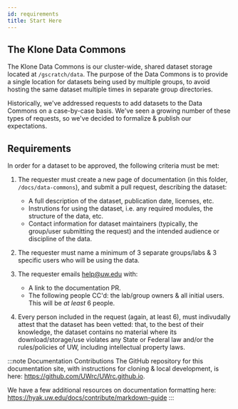 ```yaml
---
id: requirements
title: Start Here
---
```


## The Klone Data Commons

The Klone Data Commons is our cluster-wide, shared dataset storage located at `/gscratch/data`. The purpose of the Data Commons is to provide a single location for datasets being used by multiple groups, to avoid hosting the same dataset multiple times in separate group directories.

Historically, we've addressed requests to add datasets to the Data Commons on a case-by-case basis. We've seen a growing number of these types of requests, so we've decided to formalize & publish our expectations.

## Requirements

In order for a dataset to be approved, the following criteria must be met:

1. The requester must create a new page of documentation (in this folder, `/docs/data-commons`), and submit a pull request, describing the dataset:
    - A full description of the dataset, publication date, licenses, etc.
    - Instrutions for using the dataset, i.e. any required modules, the structure of the data, etc.
    - Contact information for dataset maintainers (typically, the group/user submitting the request) and the intended audience or discipline of the data.

2. The requester must name a minimum of 3 separate groups/labs & 3 specific users who will be using the data.

3. The requester emails help@uw.edu with:
    - A link to the documentation PR.
    - The following people CC'd: the lab/group owners & all initial users. This will be *at least* 6 people.

4. Every person included in the request (again, at least 6), must indivudally attest that the dataset has been vetted: that, to the best of their knowledge, the dataset contains no material where its download/storage/use violates any State or Federal law and/or the rules/policies of UW, including intellectual property laws.

:::note Documentation Contributions
The GitHub repository for this documentation site, with instructions for cloning & local development, is here: https://github.com/UWrc/UWrc.github.io.

We have a few additional resources on documentation formatting here: https://hyak.uw.edu/docs/contribute/markdown-guide
:::
